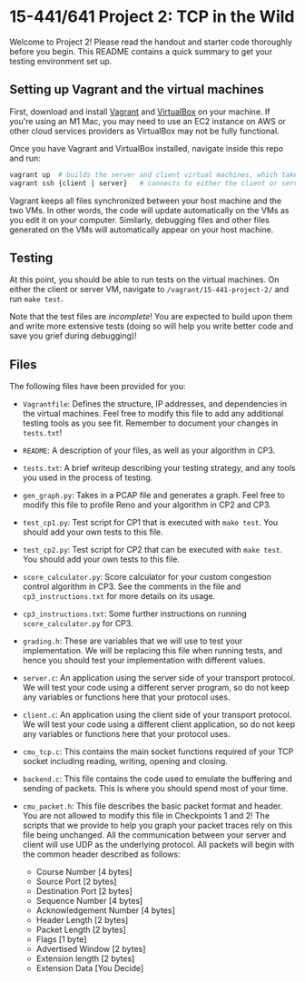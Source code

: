# 15-441/641 Project 2: TCP in the Wild

Welcome to Project 2! Please read the handout and starter code thoroughly before you begin. This README contains a quick summary to get your testing environment set up.

## Setting up Vagrant and the virtual machines
First, download and install [Vagrant](https://learn.hashicorp.com/collections/vagrant/getting-started) and [VirtualBox](https://www.virtualbox.org/) on your machine. If you're using an M1 Mac, you may need to use an EC2 instance on AWS or other cloud services providers as VirtualBox may not be fully functional.

Once you have Vagrant and VirtualBox installed, navigate inside this repo and run:

```bash
vagrant up  # builds the server and client virtual machines, which takes a while
vagrant ssh {client | server}   # connects to either the client or server using SSH
```

Vagrant keeps all files synchronized between your host machine and the two VMs. In other words, the code will update automatically on the VMs as you edit it on your computer. Similarly, debugging files and other files generated on the VMs will automatically appear on your host machine.

## Testing
At this point, you should be able to run tests on the virtual machines. On either the client or server VM, navigate to `/vagrant/15-441-project-2/` and run `make test`.

Note that the test files are _incomplete_! You are expected to build upon them and write more extensive tests (doing so will help you write better code and save you grief during debugging)!

## Files
The following files have been provided for you:

* `Vagrantfile`: Defines the structure, IP addresses, and dependencies in the virtual machines. Feel free to modify this file to add any additional testing tools as you see fit. Remember to document your changes in `tests.txt`!

* `README`: A description of your files, as well as your algorithm in CP3.

* `tests.txt`: A brief writeup describing your testing strategy, and any tools you used in the process of testing.

* `gen_graph.py`: Takes in a PCAP file and generates a graph. Feel free to modify this file to profile Reno and your algorithm in CP2 and CP3.

* `test_cp1.py`: Test script for CP1 that is executed with `make test`. You should add your own tests to this file.

* `test_cp2.py`: Test script for CP2 that can be executed with `make test`. You should add your own tests to this file.

* `score_calculator.py`: Score calculator for your custom congestion control algorithm in CP3. See the comments in the file and `cp3_instructions.txt` for more details on its usage.

* `cp3_instructions.txt`: Some further instructions on running `score_calculator.py` for CP3.
    
* `grading.h`: These are variables that we will use to test your implementation. We will be replacing this file when running tests, and hence you should test your implementation with different values. 

* `server.c`: An application using the server side of your transport protocol. We will test your code using a different server program, so do not keep any variables or functions here that your protocol uses. 

* `client.c`: An application using the client side of your transport protocol. We will test your code using a different client application, so do not keep any variables or functions here that your protocol uses. 

* `cmu_tcp.c`: This contains the main socket functions required of your TCP socket including reading, writing, opening and closing. 

* `backend.c`: This file contains the code used to emulate the buffering and sending of packets. This is where you should spend most of your time.

* `cmu_packet.h`: This file describes the basic packet format and header. You are not allowed to modify this file in Checkpoints 1 and 2! The scripts that we provide to help you graph your packet traces rely on this file being unchanged. All the communication between your server and client will use UDP as the underlying protocol. All packets will begin with the common header described as follows:

    * Course Number 		    [4 bytes]
    * Source Port 			    [2 bytes]
    * Destination Port 		    [2 bytes]
    * Sequence Number 		    [4 bytes]
    * Acknowledgement Number 	[4 bytes]
    * Header Length		        [2 bytes]
    * Packet Length			    [2 bytes]
    * Flags				        [1 byte]
    * Advertised Window		    [2 bytes]
    * Extension length		    [2 bytes]
    * Extension Data		    [You Decide]
